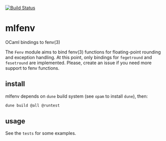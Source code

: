 [![Build Status](https://travis-ci.com/thvnx/mlfenv.svg?branch=master)](https://travis-ci.com/thvnx/mlfenv)

# mlfenv
OCaml bindings to fenv(3)

The `Fenv` module aims to bind fenv(3) functions for floating-point rounding and exception handling. At this point, only bindings for `fegetround` and `fesetround` are implemented. Please, create an issue if you need more support to fenv functions.

## install

mlfenv depends on `dune` build system (see `opam` to install `dune`), then:

```bash
dune build @all @runtest
```

## usage

See the `tests` for some examples.
